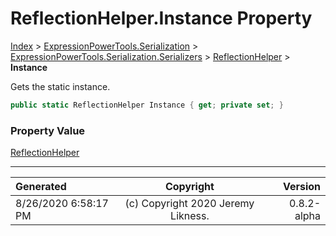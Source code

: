 ﻿# ReflectionHelper.Instance Property

[Index](../index.md) > [ExpressionPowerTools.Serialization](ExpressionPowerTools.Serialization.a.md) > [ExpressionPowerTools.Serialization.Serializers](ExpressionPowerTools.Serialization.Serializers.n.md) > [ReflectionHelper](ExpressionPowerTools.Serialization.Serializers.ReflectionHelper.cs.md) > **Instance**

Gets the static instance.

```csharp
public static ReflectionHelper Instance { get; private set; }
```

### Property Value

 [ReflectionHelper](ExpressionPowerTools.Serialization.Serializers.ReflectionHelper.cs.md) 


---

| Generated | Copyright | Version |
| :-- | :-: | --: |
| 8/26/2020 6:58:17 PM | (c) Copyright 2020 Jeremy Likness. | 0.8.2-alpha |
